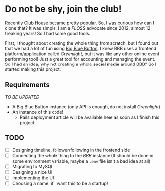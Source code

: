 # Do not be shy, join the club!

Recently [Club House](http://joinclubhouse.com) became pretty popular. So, I was curious how can I clone that? It was simple. I am a _FLOSS_ advocate since 2012, almost 12 freaking years! So I had some good tools. 

First, I thought about creating the whole thing from scratch, but I found out that we had a lot of fun using [Big Blue Button](https://bigbluebutton.org). I knew BBB uses a frontend platform/application called _Greenlight_, but it was like any other online event performing tool! Just a great tool for accounting and managing the event. So I had an idea, why not creating a whole __social media__ around BBB? So I started making this project. 

## Requirements 

_TO BE UPDATED_ 

* A Big Blue Button instance (only API is enough, do not install _Greenlight_)
* An instance of this code!
    * Rails deployment article will be available here as soon as I finish this project. 

## TODO 

- [ ] Designing timeline, follower/following in the frontend side 
- [ ] Connecting the whole thing to the _BBB_ instance (It should be done in some environment variable, maybe a `.env` file isn't a bad idea at all)
- [ ] Migrating to MySQL 
- [ ] Designing a nice UI 
- [ ] Implementing the UI
- [ ] Choosing a name, if I want this to be a startup!
